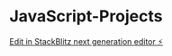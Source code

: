 # JavaScript-Projects

[Edit in StackBlitz next generation editor ⚡️](https://stackblitz.com/~/github.com/akhilmishra365/JavaScript-Projects)